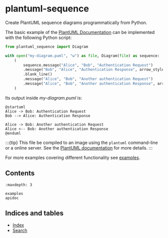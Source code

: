 
# plantuml-sequence

Create PlantUML sequence diagrams programmatically from Python.

The basic example of the [PlantUML Documentation](https://plantuml.com/sequence-diagram) can be implemented with the
following Python script:

``` python
from plantuml_sequence import Diagram

with open("my-diagram.puml", "w") as file, Diagram(file) as sequence:
    (
        sequence.message("Alice", "Bob", "Authentication Request")
        .message("Bob", "Alice", "Authentication Response", arrow_style="-->")
        .blank_line()
        .message("Alice", "Bob", "Another authentication Request")
        .message("Alice", "Bob", "Another authentication Response", arrow_style="<--")
    )

```

Its output inside *my-diagram.puml* is:

``` text
@startuml
Alice -> Bob: Authentication Request
Bob --> Alice: Authentication Response

Alice -> Bob: Another authentication Request
Alice <-- Bob: Another authentication Response
@enduml
```

:::{tip}
This file be compiled to an image using the `plantuml` command-line or a online server. See the
[PlantUML documentation](https://plantuml.com/starting) for more details.
:::

For more examples covering different functionality see [examples](#examples).

## Contents

```{toctree}
:maxdepth: 3

examples
apidoc
```

## Indices and tables

* [Index](genindex)
* [Search](search)
